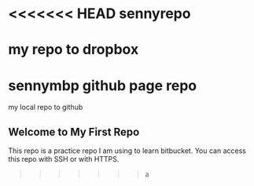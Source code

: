 <<<<<<< HEAD
sennyrepo
=========

my repo to dropbox
=======
sennymbp github page repo
=========

my local repo to github

Welcome to My First Repo
-------------------------------
This repo is a practice repo I am using to learn bitbucket.
You can access this repo with SSH or with HTTPS.
>>>>>>> a
